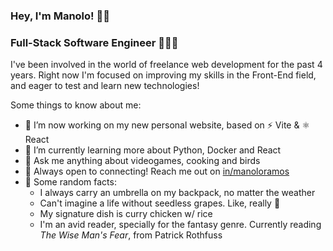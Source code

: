 ### Hey, I'm Manolo! 👋🏻


### Full-Stack Software Engineer 👨🏻‍💻 


I've been involved in the world of freelance web development for the past 4 years. Right now I'm focused on improving my skills in the Front-End field, and eager to test and learn new technologies!

Some things to know about me:

- 🔨 I’m now working on my new personal website, based on ⚡ Vite & ⚛ React
- 🌱 I’m currently learning more about Python, Docker and React
- 💬 Ask me anything about videogames, cooking and birds
- 💙 Always open to connecting! Reach me out on [in/manoloramos](https://www.linkedin.com/in/manoloramos/)
- 👀 Some random facts: 
  - I always carry an umbrella on my backpack, no matter the weather
  - Can't imagine a life without seedless grapes. Like, really 👻
  - My signature dish is curry chicken w/ rice
  - I'm an avid reader, specially for the fantasy genre. Currently reading *The Wise Man's Fear*, from Patrick Rothfuss

